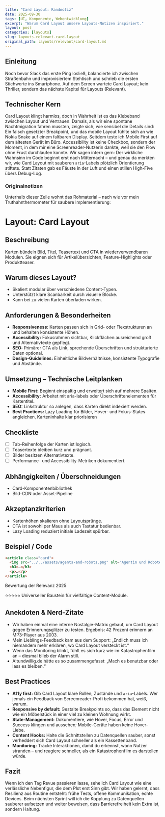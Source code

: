 ```yaml
---
title: "Card Layout: Randnotiz"
date: 2025-09-30
tags: [UI, Komponente, Webentwicklung]
excerpt: "Warum Card Layout unsere Layouts-Notizen inspiriert."
layout: post
categories: [layouts]
slug: layouts-relevant-card-layout
original_path: layouts/relevant/card-layout.md
---
```


## Einleitung
Noch bevor Slack das erste Ping losließ, balancierte ich zwischen Straßenbahn und improvisiertem Stehtisch und schrieb die ersten Stichworte ins Smartphone. Auf dem Screen wartete Card Layout; kein Thriller, sondern das nächste Kapitel für Layouts (Relevant).

## Technischer Kern
Card Layout klingt harmlos, doch in Wahrheit ist es das Klebeband zwischen Layout und Vertrauen. Damals, als wir eine spontane Nachtmigration fahren mussten, zeigte sich, wie sensibel die Details sind: Ein falsch gesetzter Breakpoint, und das mobile Layout fühlte sich an wie Nokia Snake auf einem faltbaren Display. Seitdem teste ich Mobile First auf dem ältesten Gerät im Büro. Accessibility ist keine Checkbox, sondern der Moment, in dem mir eine Screenreader-Nutzerin dankte, weil sie den Flow ohne Frust durchlaufen konnte. Wir sagen intern gern: Der wirkliche Wahnsinn im Code beginnt erst nach Mitternacht – und genau da merkten wir, wie Card Layout mit sauberen `aria`-Labels plötzlich Orientierung stiftete. Statt Zitaten gab es Fäuste in der Luft und einen stillen High-Five übers Debug-Log.

### Originalnotizen
Unterhalb dieser Zeile wohnt das Rohmaterial – nach wie vor mein Truthahnthermometer für saubere Implementierung:
# Layout: Card Layout

## Beschreibung
Karten bündeln Bild, Titel, Teasertext und CTA in wiederverwendbaren Modulen. Sie eignen sich für Artikelübersichten, Feature-Highlights oder Produktteaser.

## Warum dieses Layout?
- Skaliert modular über verschiedene Content-Typen.
- Unterstützt klare Scanbarkeit durch visuelle Blöcke.
- Kann bei zu vielen Karten überladen wirken.

## Anforderungen & Besonderheiten
- **Responsiveness:** Karten passen sich in Grid- oder Flexstrukturen an und behalten konsistente Höhen.
- **Accessibility:** Fokusrahmen sichtbar, Klickflächen ausreichend groß und Alternativtexte gepflegt.
- **SEO:** Primärer CTA als Link, sprechende Überschriften und strukturierte Daten optional.
- **Design-Guidelines:** Einheitliche Bildverhältnisse, konsistente Typografie und Abstände.

## Umsetzung – Technische Leitplanken
- **Mobile First:** Beginnt einspaltig und erweitert sich auf mehrere Spalten.
- **Accessibility:** Arbeitet mit aria-labels oder Überschriftenelementen für Kartentitel.
- **SEO:** Linkstruktur so anlegen, dass Karten direkt indexiert werden.
- **Best Practices:** Lazy Loading für Bilder, Hover- und Fokus-States angleichen, Karteninhalte klar priorisieren

## Checkliste
- [ ] Tab-Reihenfolge der Karten ist logisch.
- [ ] Teasertexte bleiben kurz und prägnant.
- [ ] Bilder besitzen Alternativtexte.
- [ ] Performance- und Accessibility-Metriken dokumentiert.

## Abhängigkeiten / Überschneidungen
- Card-Komponentenbibliothek
- Bild-CDN oder Asset-Pipeline

## Akzeptanzkriterien
- Kartenhöhen skalieren ohne Layoutsprünge.
- CTA ist sowohl per Maus als auch Tastatur bedienbar.
- Lazy Loading reduziert initiale Ladezeit spürbar.

## Beispiel / Code
```html
<article class="card">
  <img src="../../assets/agents-and-robots.png" alt="Agentin und Roboter in einer futuristischen Stadt bei Nacht" />
  <h3>…</h3>
  <p>…</p>
</article>
```

Bewertung der Relevanz 2025

⭐⭐⭐⭐⭐ Universeller Baustein für vielfältige Content-Module.

## Anekdoten & Nerd-Zitate
- Wir haben einmal eine interne Nostalgie-Matrix gebaut, um Card Layout gegen Erinnerungsglitzer zu testen. Ergebnis: 42 Prozent erinnern an MP3-Player aus 2003.
- Mein Lieblings-Feedback kam aus dem Support: „Endlich muss ich niemandem mehr erklären, wo Card Layout versteckt ist.“
- Wenn das Monitoring blinkt, fühlt es sich kurz wie im Katastrophenfilm an – diesmal blieb der Alarm still.
- Altundwillig.de hätte es so zusammengefasst: „Mach es benutzbar oder lass es bleiben.“

## Best Practices
- **A11y first:** Gib Card Layout klare Rollen, Zustände und `aria`-Labels. Wer jemals ein Feedback von Screenreader-Profi bekommen hat, weiß, warum.
- **Responsive by default:** Gestalte Breakpoints so, dass das Element nicht wie ein Möbelstück in einer viel zu kleinen Wohnung wirkt.
- **State-Management:** Dokumentiere, wie Hover, Focus, Error und Success klingen und aussehen; Mobile-Geräte haben keine Hover-Liebe.
- **Content Hooks:** Halte die Schnittstellen zu Datenquellen sauber, sonst verheddert sich Card Layout schneller als ein Kassettenband.
- **Monitoring:** Tracke Interaktionen, damit du erkennst, wann Nutzer stranden – und reagiere schneller, als ein Katastrophenfilm es darstellen würde.

## Fazit
Wenn ich den Tag Revue passieren lasse, sehe ich Card Layout wie eine verlässliche Nebenfigur, die dem Plot erst Sinn gibt. Wir haben gelernt, dass Resilienz aus Routine entsteht: frühe Tests, offene Kommunikation, echte Devices. Beim nächsten Sprint will ich die Kopplung zu Datenquellen sauberer aufsetzen und weiter beweisen, dass Barrierefreiheit kein Extra ist, sondern Haltung.
